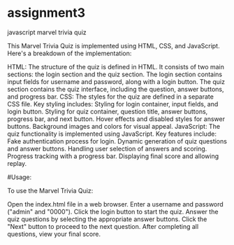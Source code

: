 # assignment3
javascript marvel trivia quiz 

This Marvel Trivia Quiz is implemented using HTML, CSS, and JavaScript. Here's a breakdown of the implementation:

HTML: The structure of the quiz is defined in HTML. It consists of two main sections: the login section and the quiz section.
The login section contains input fields for username and password, along with a login button.
The quiz section contains the quiz interface, including the question, answer buttons, and progress bar.
CSS: The styles for the quiz are defined in a separate CSS file. Key styling includes:
Styling for login container, input fields, and login button.
Styling for quiz container, question title, answer buttons, progress bar, and next button.
Hover effects and disabled styles for answer buttons.
Background images and colors for visual appeal.
JavaScript: The quiz functionality is implemented using JavaScript. Key features include:
Fake authentication process for login.
Dynamic generation of quiz questions and answer buttons.
Handling user selection of answers and scoring.
Progress tracking with a progress bar.
Displaying final score and allowing replay.

#Usage:

To use the Marvel Trivia Quiz:

Open the index.html file in a web browser.
Enter a username and password ("admin" and "0000").
Click the login button to start the quiz.
Answer the quiz questions by selecting the appropriate answer buttons.
Click the "Next" button to proceed to the next question.
After completing all questions, view your final score.
